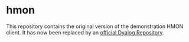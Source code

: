 # hmon
This repository contains the original version of the demonstration HMON client. It has now been replaced by an [official Dyalog Repository](https://github.com/dyalog/hmon).
